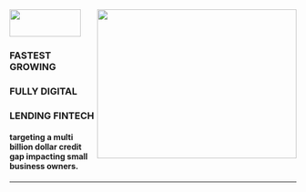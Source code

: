 <div align = "left">
<img align = "center" src="https://happyness.net/img/logo.png" style="width:125px;height:48px;"></img>
<img align = "right" src="https://cdn.dribbble.com/users/2424870/screenshots/9681857/media/e2ba35a0106e60cb0960f3963304cef8.gif" style="width:350px;height:262px;"></img>
  
### FASTEST GROWING
### FULLY DIGITAL 
### LENDING FINTECH
#### targeting a multi billion dollar credit gap impacting small business owners.

<hr></hr>

